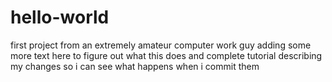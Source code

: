 # hello-world
first project from an extremely amateur computer work guy
adding some more text here to figure out what this does and complete tutorial
describing my changes so i can see what happens when i commit them
